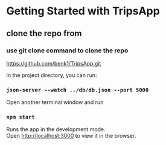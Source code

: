 # Getting Started with TripsApp

## clone the repo from

### use git clone command to clone the repo

https://github.com/benk1/TripsApp.git

In the project directory, you can run:

### `json-server --watch ../db/db.json --port 5000`

Open another terminal window and run

### `npm start`

Runs the app in the development mode.\
Open [http://localhost:3000](http://localhost:3000) to view it in the browser.
